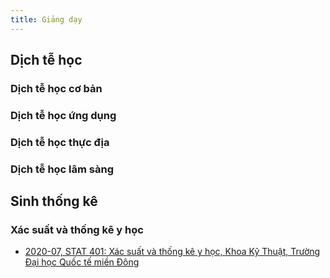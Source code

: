 ```yaml
---
title: Giảng dạy
---
```


## Dịch tễ học 

### Dịch tễ học cơ bản

### Dịch tễ học ứng dụng

### Dịch tễ học thực địa

### Dịch tễ học lâm sàng

## Sinh thống kê

### Xác suất và thống kê y học

* [2020-07, STAT 401: Xác suất và thống kê y học, Khoa Kỹ Thuật, Trường Đại học Quốc tế miền Đông](courses/STK_STAT401.html)
    
    
